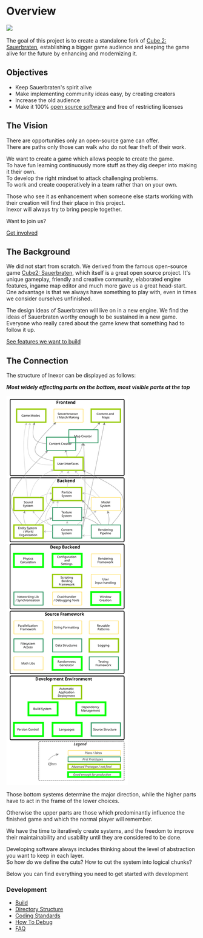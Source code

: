 # Overview

![](https://raw.githubusercontent.com/inexorgame/site/master/src/assets/logo_rendered/inexor_logo_600.png)

The goal of this project is to create a standalone fork of [Cube 2: Sauerbraten](http://sauerbraten.org/), establishing a bigger game audience and keeping the game alive for the future by enhancing and modernizing it.

## Objectives

* Keep Sauerbraten's spirit alive
* Make implementing community ideas easy, by creating creators
* Increase the old audience
* Make it 100% [open source software](https://creativecommons.org/about/program-areas/technology/technology-resources/software/) and free of restricting licenses

## The Vision

There are opportunities only an open-source game can offer.  
There are paths only those can walk who do not fear theft of their work.  

We want to create a game which allows people to create the game.  
To have fun learning continuously more stuff as they dig deeper into making it their own.  
To develop the right mindset to attack challenging problems.  
To work and create cooperatively in a team rather than on your own.

Those who see it as enhancement when someone else starts working with their creation will find their place in this project.  
Inexor will always try to bring people together.

Want to join us?

[Get involved](./Get-Involved.md)<!-- {.button} -->

## The Background

We did not start from scratch. We derived from the famous open-source game [Cube2: Sauerbraten](http://sauerbraten.org/), which itself is a great open source project.
It's unique gameplay, friendly and creative community, elaborated engine features, ingame map editor and much more gave us a great head-start. One advantage is that we always have something to play with, even in times we consider ourselves unfinished. 

The design ideas of Sauerbraten will live on in a new engine. We find the ideas of Sauerbraten worthy enough to be sustained in a new game. Everyone who really cared about the game knew that something had to follow it up.

[See features we want to build](./features/)<!-- {.button} -->


## The Connection

The structure of Inexor can be displayed as follows:

_**Most widely effecting parts on the bottom, most visible parts at the top**_

![](./architecture.svg)

Those bottom systems determine the major direction, while the higher parts have to act in the frame of the lower choices.

Otherwise the upper parts are those which predominantly influence the finished game and which the normal player will remember.

We have the time to iteratively create systems, and the freedom to improve their maintainability and usability until they are considered to be done.

Developing software always includes thinking about the level of abstraction you want to keep in each layer.  
So how do we define the cuts? How to cut the system into logical chunks?

Below you can find everything you need to get started with development
### Development

* [Build](./development/Build.md)
* [Directory Structure](./content/Directory-Structure.md)
* [Coding Standards](./development/Coding-Standards.md)
* [How To Debug](./development/How-To-Debug.md)
* [FAQ](./Frequently-Asked-Questions.md)
